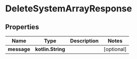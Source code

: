
# DeleteSystemArrayResponse

## Properties
Name | Type | Description | Notes
------------ | ------------- | ------------- | -------------
**message** | **kotlin.String** |  |  [optional]




